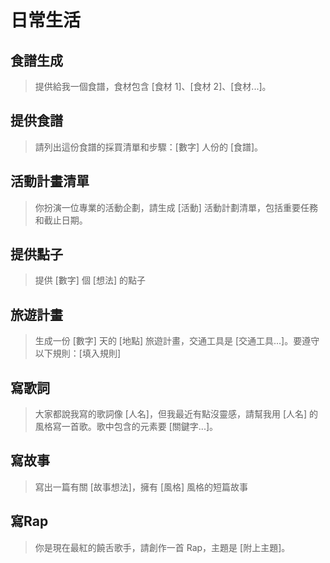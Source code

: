# 日常生活

## 食譜生成
> 提供給我一個食譜，食材包含 [食材 1]、[食材 2]、[食材...]。

## 提供食譜
> 請列出這份食譜的採買清單和步驟：[數字] 人份的 [食譜]。

## 活動計畫清單
> 你扮演一位專業的活動企劃，請生成 [活動] 活動計劃清單，包括重要任務和截止日期。

## 提供點子
> 提供 [數字] 個 [想法] 的點子

## 旅遊計畫
> 生成一份 [數字] 天的 [地點] 旅遊計畫，交通工具是 [交通工具...]。要遵守以下規則：[填入規則]

## 寫歌詞
> 大家都說我寫的歌詞像 [人名]，但我最近有點沒靈感，請幫我用 [人名] 的風格寫一首歌。歌中包含的元素要 [關鍵字...]。

## 寫故事
> 寫出一篇有關 [故事想法]，擁有 [風格] 風格的短篇故事

## 寫Rap
> 你是現在最紅的饒舌歌手，請創作一首 Rap，主題是 [附上主題]。